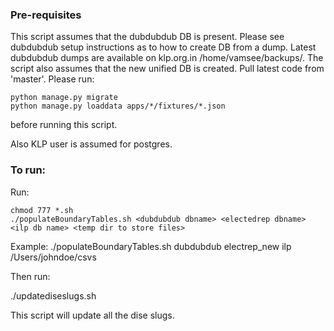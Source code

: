### Pre-requisites

This script assumes that the dubdubdub DB is present. Please see dubdubdub setup instructions as to how to create DB from a dump. Latest dubdubdub dumps are available on klp.org.in /home/vamsee/backups/. The script also assumes that the new unified DB is created. Pull latest code from 'master'. Please run:

    python manage.py migrate
    python manage.py loaddata apps/*/fixtures/*.json

before running this script.

Also KLP user is assumed for postgres.

### To run:

Run:
    
    chmod 777 *.sh
    ./populateBoundaryTables.sh <dubdubdub dbname> <electedrep dbname> <ilp db name> <temp dir to store files>

Example: ./populateBoundaryTables.sh dubdubdub electrep_new ilp /Users/johndoe/csvs

Then run:

./updatediseslugs.sh <ilp db name>

This script will update all the dise slugs.
